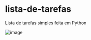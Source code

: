 # lista-de-tarefas
Lista de tarefas simples feita em Python

![image](https://github.com/jujubap21/lista-de-tarefas/assets/148919434/ea3735bc-4bc4-4113-af72-ef57b5de8649)
